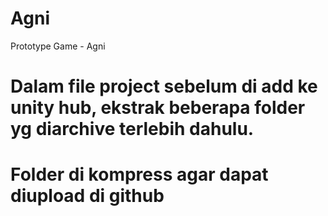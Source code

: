 # Agni
Prototype Game - Agni
# Dalam file project sebelum di add ke unity hub, ekstrak beberapa folder yg diarchive terlebih dahulu.
# Folder di kompress agar dapat diupload di github
